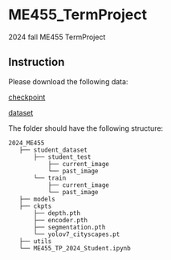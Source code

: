 # ME455_TermProject
2024 fall ME455 TermProject

## Instruction
Please download the following data:

[checkpoint](https://drive.google.com/drive/folders/1cVZrVv07cSiIbEHL9fJBfzfp56KKFI8k?usp=sharing)

[dataset](https://drive.google.com/file/d/1eLLoWdCQI0McSUMlAWVFQa5FJH4jJaRM/view?usp=sharing)

The folder should have the following structure:
```
2024_ME455
   ├── student_dataset
       ├── student_test
           ├── current_image
           └── past_image
       └── train
           ├── current_image
           └── past_image
   ├── models
   ├── ckpts
       ├── depth.pth
       ├── encoder.pth
       ├── segmentation.pth
       └── yolov7_cityscapes.pt
   ├── utils
   └── ME455_TP_2024_Student.ipynb  
 ```
